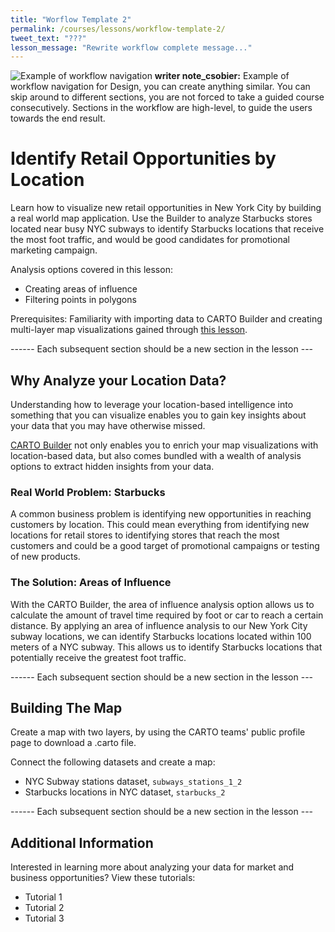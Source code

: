 ```yaml
---
title: "Worflow Template 2"
permalink: /courses/lessons/workflow-template-2/
tweet_text: "???"
lesson_message: "Rewrite workflow complete message..."
---
```

<span class="wrap-border"><img src="/academy/img/lessons/next_in_workflow.jpg" alt="Example of workflow navigation" /></span>
**writer note_csobier:** Example of workflow navigation for Design, you can create anything similar. You can skip around to different sections, you are not forced to take a guided course consecutively. Sections in the workflow are high-level, to guide the users towards the end result.

# Identify Retail Opportunities by Location

Learn how to visualize new retail opportunities in New York City by building a real world map application. Use the Builder to analyze Starbucks stores located near busy NYC subways to identify Starbucks locations that receive the most foot traffic, and would be good candidates for promotional marketing campaign.

Analysis options covered in this lesson:

- Creating areas of influence
- Filtering points in polygons

Prerequisites: Familiarity with importing data to CARTO Builder and creating multi-layer map visualizations gained through [this lesson](tbd).

------ Each subsequent section should be a new section in the lesson ---

## Why Analyze your Location Data?

Understanding how to leverage your location-based intelligence into something that you can visualize enables you to gain key insights about your data that you may have otherwise missed.

[CARTO Builder](https://vimeo.com/173591785) not only enables you to enrich your map visualizations with location-based data, but also comes bundled with a wealth of analysis options to extract hidden insights from your data.

### Real World Problem: Starbucks

A common business problem is identifying new opportunities in reaching customers by location. This could mean everything from identifying new locations for retail stores to identifying stores that reach the most customers and could be a good target of promotional campaigns or testing of new products. 

### The Solution: Areas of Influence

With the CARTO Builder, the area of influence analysis option allows us to calculate the amount of travel time required by foot or car to reach a certain distance. By applying an area of influence analysis to our New York City subway locations, we can identify Starbucks locations located within 100 meters of a NYC subway. This allows us to identify Starbucks locations that potentially receive the greatest foot traffic.

------ Each subsequent section should be a new section in the lesson ---

## Building The Map

Create a map with two layers, by using the CARTO teams' public profile page to download a .carto file.

Connect the following datasets and create a map:
- NYC Subway stations dataset, `subways_stations_1_2`
- Starbucks locations in NYC dataset, `starbucks_2`

------ Each subsequent section should be a new section in the lesson ---

## Additional Information

Interested in learning more about analyzing your data for market and business opportunities? View these tutorials:

- Tutorial 1
- Tutorial 2
- Tutorial 3
